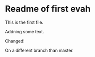 # Readme of first evah

This is the first file.

Addning some text.

Changed!

On a different branch than master.